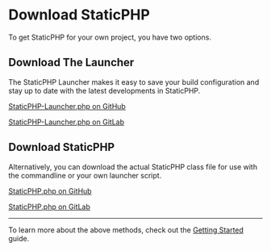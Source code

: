 # Download StaticPHP

To get StaticPHP for your own project, you have two options.

## Download The Launcher

The StaticPHP Launcher makes it easy to save your build configuration and stay up to date with the latest developments in StaticPHP.

[StaticPHP-Launcher.php on GitHub](http://raw.githubusercontent.com/StaticPHP/StaticPHP/master/StaticPHP-Launcher.php)

[StaticPHP-Launcher.php on GitLab](http://gitlab.com/StaticPHP/StaticPHP/-/raw/master/StaticPHP-Launcher.php)

## Download StaticPHP

Alternatively, you can download the actual StaticPHP class file for use with the commandline or your own launcher script.

[StaticPHP.php on GitHub](http://raw.githubusercontent.com/StaticPHP/StaticPHP/master/StaticPHP.php)

[StaticPHP.php on GitLab](http://gitlab.com/StaticPHP/StaticPHP/-/raw/master/StaticPHP.php)

___

To learn more about the above methods, check out the [Getting Started](docs/Getting-Started.md) guide.

